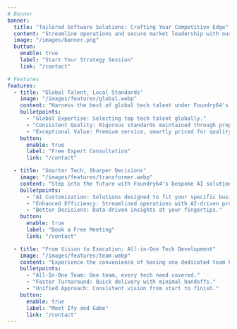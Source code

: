 ```yaml
---
# Banner
banner:
  title: "Tailored Software Solutions: Crafting Your Competitive Edge"
  content: "Streamline operations and secure market leadership with our precision-engineered software and strategic expertise"
  image: "/images/banner.png"
  button:
    enable: true
    label: "Start Your Strategy Session"
    link: "/contact"

# Features
features:
  - title: "Global Talent, Local Standards"
    image: "/images/features/global.webp"
    content: "Harness the best of global tech talent under Foundry64's expert leadership. Our in-house tools and practices guarantee consistent high-quality output, ensuring you receive exceptional value, not just savings."
    bulletpoints:
      - "Global Expertise: Selecting top tech talent globally."
      - "Consistent Quality: Rigorous standards maintained through proprietary processes."
      - "Exceptional Value: Premium service, smartly priced for quality not cost."
    button:
      enable: true
      label: "Free Expert Consultation"
      link: "/contact"

  - title: "Smarter Tech, Sharper Decisions"
    image: "/images/features/transformer.webp"
    content: "Step into the future with Foundry64's bespoke AI solutions that streamline your operations and enhance decision-making, all tailored to fit seamlessly into your existing workflows."
    bulletpoints:
      - "AI Customization: Solutions designed to fit your specific business needs."
      - "Enhanced Efficiency: Streamlined operations with AI-driven processes."
      - "Better Decisions: Data-driven insights at your fingertips."
    button:
      enable: true
      label: "Book a Free Meeting"
      link: "/contact"

  - title: "From Vision to Execution: All-in-One Tech Development"
    image: "/images/features/team.webp"
    content: "Experience the convenience of having one dedicated team handle every aspect of your technology project—from initial design to final implementation. This streamlined approach speeds up delivery, simplifies communication, and integrates your project seamlessly."
    bulletpoints:
      - "All-In-One Team: One team, every tech need covered."
      - "Faster Turnaround: Quick delivery with minimal handoffs."
      - "Unified Approach: Consistent vision from start to finish."
    button:
      enable: true
      label: "Meet Ify and Gabe"
      link: "/contact"
---
```


